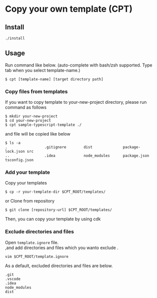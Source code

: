 # Copy your own template (CPT)

## Install
```
./install
```

## Usage

Run command like below. (auto-complete with bash/zsh supported. Type tab when you select template-name.)
```
$ cpt [template-name] [target directory path]  
```

### Copy files from templates 

If you want to copy template to your-new-project directory,
please run command as follows

```
$ mkdir your-new-project
$ cd your-new-project
$ cpt sample-typescript-template ./
```
and file will be copied like below
```
$ ls -a
.                 .gitignore        dist              package-lock.json src
..                .idea             node_modules      package.json      tsconfig.json

```

### Add your template

Copy your templates 
```shell script
$ cp -r your-template-dir $CPT_ROOT/templates/
```
or
Clone from repository 
```shell script
$ git clone [repository-url] $CPT_ROOT/templates/
```

Then, you can copy your template by using cdk

### Exclude directories and files
Open `template.ignore` file.   
,and add directories and files which you wanto exclude  .
```shell script
vim $CPT_ROOT/template.ignore
```
As a default, excluded directories and files are below.

```
.git
.vscode
.idea
node_modules
dist
```
